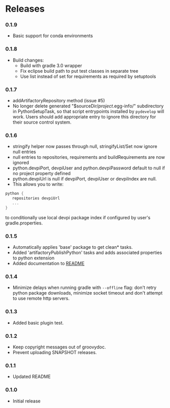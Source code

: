 # Releases

### 0.1.9

- Basic support for conda environments

### 0.1.8

- Build changes:
  - Build with gradle 3.0 wrapper
  - Fix eclipse build path to put test classes in separate tree
  - Use list instead of set for requirements as required by setuptools

### 0.1.7

- addArtifactoryRepository method (issue #5)
- No longer delete generated "$sourceDir/*project*.egg-info/" subdirectory in PythonSetupTask, so that script entrypoints installed by `pydevelop` will work. Users should add appropriate entry to ignore this directory for their source control system.

### 0.1.6

- stringify helper now passes through null, stringifyList/Set now ignore null entries
- null entries to repositories, requirements and buildRequirements are now ignored
- python.devpiPort, devpiUser and python.devpiPassword default to null if no project property defined
- python.devpiUrl is null if devpiPort, devpiUser or devpiIndex are null.
- This allows you to write:

~~~groovy
python {
   repositories devpiUrl
   ...
}
~~~

to conditionally use local devpi package index if configured by user's gradle.properties.

### 0.1.5

- Automatically applies 'base' package to get clean* tasks.
- Added 'artifactoryPublishPython' tasks and adds associated properties to python extension
- Added documentation to [README](README.md)

### 0.1.4

- Minimize delays when running gradle with `--offline` flag: don't retry python package downloads, minimize socket timeout and don't attempt to use remote http servers.

### 0.1.3

- Added basic plugin test.

### 0.1.2

- Keep copyright messages out of groovydoc.
- Prevent uploading SNAPSHOT releases.

### 0.1.1

- Updated README

### 0.1.0

- Initial release


